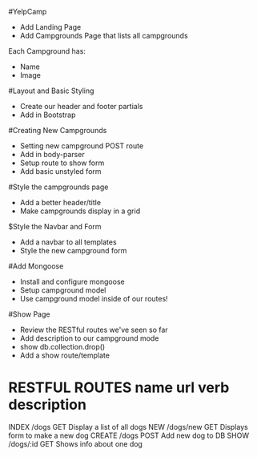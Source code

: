 #YelpCamp

* Add Landing Page
* Add Campgrounds Page that lists all campgrounds

Each Campground has:
* Name
* Image





#Layout and Basic Styling
* Create our header and footer partials
* Add in Bootstrap






#Creating New Campgrounds
* Setting new campground POST route
* Add in body-parser
* Setup route to show form
* Add basic unstyled form

#Style the campgrounds page
* Add a better header/title
* Make campgrounds display in a grid

$Style the Navbar and Form
* Add a navbar to all templates
* Style the new campground form

#Add Mongoose
* Install and configure mongoose
* Setup campground model
* Use campground model inside of our routes!

#Show Page
* Review the RESTful routes we've seen so far
* Add description to our campground mode
* show db.collection.drop()
* Add a show route/template

RESTFUL ROUTES
name        url            verb       description
=============================================================
INDEX       /dogs           GET       Display a list of all dogs 
NEW         /dogs/new       GET       Displays form to make a new dog
CREATE      /dogs           POST      Add new dog to DB
SHOW        /dogs/:id       GET       Shows info about one dog
